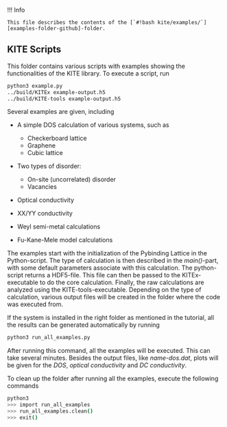 !!! Info

    This file describes the contents of the [`#!bash kite/examples/`][examples-folder-github]-folder.

## KITE Scripts
This folder contains various scripts with examples showing the functionalities of the KITE library. To execute a script, run

``` bash
python3 example.py
../build/KITEx example-output.h5
../build/KITE-tools example-output.h5
```

Several examples are given, including

* A simple DOS calculation of various systems, such as
    * Checkerboard lattice
    * Graphene
    * Cubic lattice
  
* Two types of disorder:
  * On-site (uncorrelated) disorder
  * Vacancies
  
* Optical conductivity
* XX/YY conductivity
* Weyl semi-metal calculations
* Fu-Kane-Mele model calculations

The examples start with the initialization of the Pybinding Lattice in the Python-script.
The type of calculation is then described in the *main()*-part, with some default parameters associate with this calculation.
The python-script returns a HDF5-file.
This file can then be passed to the KITEx-executable to do the core calculation.
Finally, the raw calculations are analyzed using the KITE-tools-executable.
Depending on the type of calculation, various output files will be created in the folder where the code was executed from.

If the system is installed in the right folder as mentioned in the tutorial, all the results can be generated automatically by running

``` bash
python3 run_all_examples.py
```

After running this command, all the examples will be executed. This can take several minutes.
Besides the output files, like *name-dos.dat*, plots will be given for the *DOS*, *optical conductivity* and *DC conductivity*.

To clean up the folder after running all the examples, execute the following commands

``` bash
python3
>>> import run_all_examples
>>> run_all_examples.clean()
>>> exit()
```

[examples-folder-github]: https://github.com/quantum-kite/kite/tree/master/examples